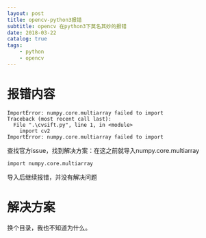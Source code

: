 ```yaml
---
layout: post
title: opencv-python3报错 
subtitle: opencv 在python3下莫名其妙的报错 
date: 2018-03-22
catalog: true
tags: 
    - python 
    - opencv
---
```


# 报错内容

```
ImportError: numpy.core.multiarray failed to import
Traceback (most recent call last):
  File ".\cvsift.py", line 1, in <module>
    import cv2
ImportError: numpy.core.multiarray failed to import
```

查找官方issue，找到解决方案：在这之前就导入numpy.core.multiarray

```
import numpy.core.multiarray
```

导入后继续报错，并没有解决问题

# 解决方案

换个目录，我也不知道为什么。